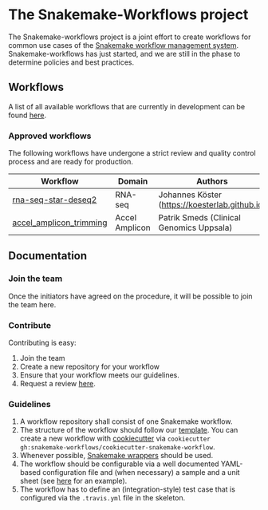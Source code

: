# The Snakemake-Workflows project

The Snakemake-workflows project is a joint effort to create workflows for common use cases of the [Snakemake workflow management system](https://snakemake.bitbucket.io). Snakemake-workflows has just started, and we are still in the phase to determine policies and best practices.


## Workflows

A list of all available workflows that are currently in development can be found [here](https://github.com/snakemake-workflows).

### Approved workflows

The following workflows have undergone a strict review and quality control process and are ready for production.

| Workflow | Domain | Authors |
| -------- | ------ | ------- |
| [rna-seq-star-deseq2](https://github.com/snakemake-workflows/rna-seq-star-deseq2) | RNA-seq | Johannes Köster (https://koesterlab.github.io) |
| [accel_amplicon_trimming](https://github.com/snakemake-workflows/accel_amplicon_trimming) | Accel Amplicon | Patrik Smeds (Clinical Genomics Uppsala) |

## Documentation

### Join the team

Once the initiators have agreed on the procedure, it will be possible to join the team here.

### Contribute

Contributing is easy:

1. Join the team
2. Create a new repository for your workflow
3. Ensure that your workflow meets our guidelines.
3. Request a review [here](https://github.com/snakemake-workflows/docs/issues).

### Guidelines

1. A workflow repository shall consist of one Snakemake workflow.
2. The structure of the workflow should follow our [template](https://github.com/snakemake-workflows/cookiecutter-snakemake-workflow). You can create a new workflow with [cookiecutter](https://github.com/audreyr/cookiecutter) via `cookiecutter gh:snakemake-workflows/cookiecutter-snakemake-workflow`.
3. Whenever possible, [Snakemake wrappers](https://snakemake-wrappers.readthedocs.io) should be used.
4. The workflow should be configurable via a well documented YAML-based configuration file and (when necessary) a sample and a unit sheet (see [here](https://github.com/snakemake-workflows/rna-seq-star-deseq2) for an example).
5. The workflow has to define an (integration-style) test case that is configured via the `.travis.yml` file in the skeleton.
